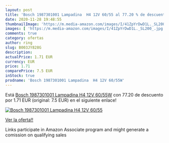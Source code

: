 ```yaml
---
layout: post
title: 'Bosch 1987301001 Lampadina  H4 12V 60/55 al 77.20 % de descuento'
date: 2020-11-28 19:48:55
thumbnailImage: 'https://m.media-amazon.com/images/I/41ZpYrDwD1L._SL200_.jpg'
images: [ 'https://m.media-amazon.com/images/I/41ZpYrDwD1L._SL200_.jpg' ]
comments: true
category: ofertas
author: ring
slug: B003JY828G
description:
actualPrice: 1.71 EUR
currency: EUR
price: 1.71
comparePrice: 7.5 EUR
inStock: true
prodname: 'Bosch 1987301001 Lampadina  H4 12V 60/55W'
---
```


Está [Bosch 1987301001 Lampadina  H4 12V 60/55W](https://www.amazon.it/dp/B003JY828G/?tag=tolees00-21) con 77.20 de descuento por 1.71 EUR (original: 7.5 EUR) en el siguiente enlace!

[![Bosch 1987301001 Lampadina  H4 12V 60/55](https://m.media-amazon.com/images/I/41ZpYrDwD1L._SL200_.jpg)](https://www.amazon.it/dp/B003JY828G/?tag=tolees00-21)

[Ver la oferta!!](https://www.amazon.it/dp/B003JY828G/?tag=tolees00-21)

Links participate in Amazon Associate program and might generate a comission on qualifying sales


